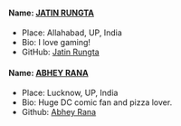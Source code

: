 #### Name: [JATIN RUNGTA](https://github.com/urdarinda)
- Place: Allahabad, UP, India
- Bio: I love gaming! 
- GitHub: [Jatin Rungta](https://github.com/urdarinda)

#### Name: [ABHEY RANA](https://github.com/Abhey)
- Place: Lucknow, UP, India
- Bio: Huge DC comic fan and pizza lover.
- Github: [Abhey Rana](https://github.com/Abhey)